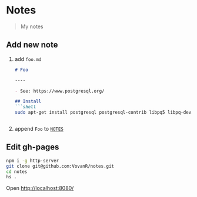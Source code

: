 # Notes
> My notes

## Add new note
1. add `foo.md`
   ```md
   # Foo

   ----

   - See: https://www.postgresql.org/

   ## Install
   ```shell
   sudo apt-get install postgresql postgresql-contrib libpq5 libpq-dev pgadmin3
   ```
   ```
1. append `Foo` to [`NOTES`](index.jsx#L5)

## Edit gh-pages
```bash
npm i -g http-server
git clone git@github.com:VovanR/notes.git
cd notes
hs .
```
Open [http://localhost:8080/](http://localhost:8080/)
